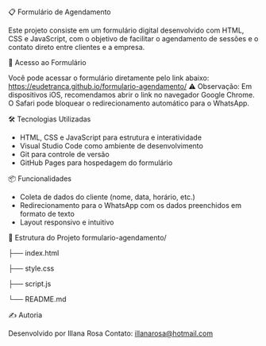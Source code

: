 📋 Formulário de Agendamento

Este projeto consiste em um formulário digital desenvolvido com HTML, CSS e JavaScript, com o objetivo de facilitar o agendamento de sessões e o contato direto entre clientes e a empresa.

🔗 Acesso ao Formulário

Você pode acessar o formulário diretamente pelo link abaixo:
https://eudetranca.github.io/formulario-agendamento/
⚠ Observação: Em dispositivos iOS, recomendamos abrir o link no navegador Google Chrome. O Safari pode bloquear o redirecionamento automático para o WhatsApp.

🛠️ Tecnologias Utilizadas
- HTML, CSS e JavaScript para estrutura e interatividade
- Visual Studio Code como ambiente de desenvolvimento
- Git para controle de versão
- GitHub Pages para hospedagem do formulário

📦 Funcionalidades
- Coleta de dados do cliente (nome, data, horário, etc.)
- Redirecionamento para o WhatsApp com os dados preenchidos em formato de texto
- Layout responsivo e intuitivo

📁 Estrutura do Projeto
formulario-agendamento/

├── index.html

├── style.css

├── script.js

└── README.md


✍️ Autoria

Desenvolvido por Illana Rosa
Contato: illanarosa@hotmail.com
